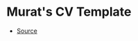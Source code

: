 # Murat's CV Template

- [Source](https://www.overleaf.com/latex/templates/murats-cv-template/gfwjwshrzqgd)
